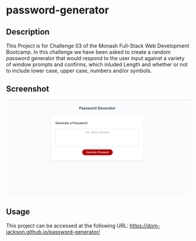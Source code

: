 # password-generator

## Description

This Project is for Challenge 03 of the Monash Full-Stack Web Development Bootcamp. In this challenge we have been asked to create a random password generator that would respond to the user input against a variety of window prompts and confirms, which inluded Length and whether or not to include lower case, upper case, numbers and/or symbols.

## Screenshot
<img src=".\Assets\images\ReadMe-Screenshot.png">

## Usage

This project can be accessed at the following URL:
https://dom-jackson.github.io/password-generator/
